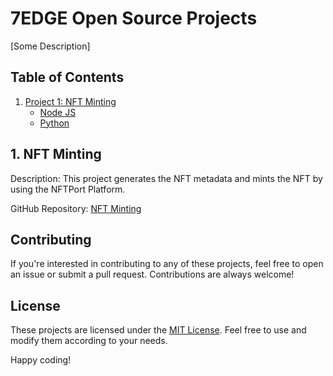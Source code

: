 # 7EDGE Open Source Projects

[Some Description]

## Table of Contents

1. [Project 1: NFT Minting](#nft-minting-node-js)
    - [Node JS](#node-js)
    - [Python](#python)

## 1. NFT Minting

Description: This project generates the NFT metadata and mints the NFT by using the NFTPort Platform.

GitHub Repository: [NFT Minting](https://github.com/yourusername/awesome-project)


## Contributing

If you're interested in contributing to any of these projects, feel free to open an issue or submit a pull request. Contributions are always welcome!

## License

These projects are licensed under the [MIT License](LICENSE). Feel free to use and modify them according to your needs.

Happy coding!
